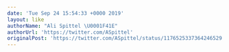 ```yaml
---
date: 'Tue Sep 24 15:54:33 +0000 2019'
layout: like
authorName: "Ali Spittel \U0001F41E"
authorUrl: 'https://twitter.com/ASpittel'
originalPost: 'https://twitter.com/ASpittel/status/1176525337364246529'
---
```

